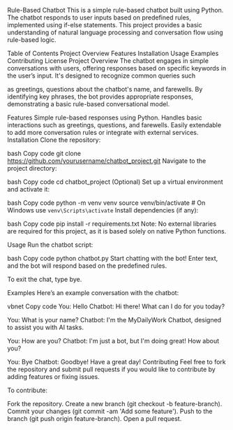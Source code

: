 Rule-Based Chatbot
This is a simple rule-based chatbot built using Python. The chatbot responds to user inputs based on predefined rules, implemented using if-else statements. This project provides a basic understanding of natural language processing and conversation flow using rule-based logic.

Table of Contents
Project Overview
Features
Installation
Usage
Examples
Contributing
License
Project Overview
The chatbot engages in simple conversations with users, offering responses based on specific keywords in the user’s input. It's designed to recognize common queries such

as greetings, questions about the chatbot's name, and farewells. By identifying key phrases, the bot provides appropriate responses, demonstrating a basic rule-based conversational model.

Features
Simple rule-based responses using Python.
Handles basic interactions such as greetings, questions, and farewells.
Easily extendable to add more conversation rules or integrate with external services.
Installation
Clone the repository:

bash
Copy code
git clone https://github.com/yourusername/chatbot_project.git
Navigate to the project directory:

bash
Copy code
cd chatbot_project
(Optional) Set up a virtual environment and activate it:

bash
Copy code
python -m venv venv
source venv/bin/activate   # On Windows use `venv\Scripts\activate`
Install dependencies (if any):

bash
Copy code
pip install -r requirements.txt
Note: No external libraries are required for this project, as it is based solely on native Python functions.

Usage
Run the chatbot script:

bash
Copy code
python chatbot.py
Start chatting with the bot! Enter text, and the bot will respond based on the predefined rules.

To exit the chat, type bye.

Examples
Here’s an example conversation with the chatbot:

vbnet
Copy code
You: Hello
Chatbot: Hi there! What can I do for you today?

You: What is your name?
Chatbot: I'm the MyDailyWork Chatbot, designed to assist you with AI tasks.

You: How are you?
Chatbot: I'm just a bot, but I'm doing great! How about you?

You: Bye
Chatbot: Goodbye! Have a great day!
Contributing
Feel free to fork the repository and submit pull requests if you would like to contribute by adding features or fixing issues.

To contribute:

Fork the repository.
Create a new branch (git checkout -b feature-branch).
Commit your changes (git commit -am 'Add some feature').
Push to the branch (git push origin feature-branch).
Open a pull request.
